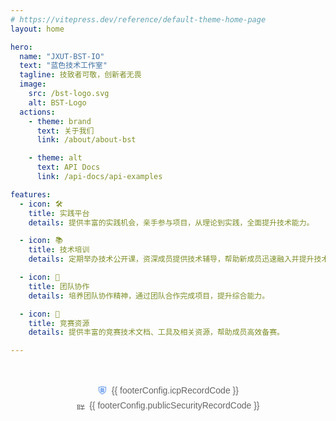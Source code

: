 ```yaml
---
# https://vitepress.dev/reference/default-theme-home-page
layout: home

hero:
  name: "JXUT-BST-IO"
  text: "蓝色技术工作室"
  tagline: 技致者可敬，创新者无畏
  image:
    src: /bst-logo.svg
    alt: BST-Logo
  actions:
    - theme: brand
      text: 关于我们
      link: /about/about-bst

    - theme: alt
      text: API Docs
      link: /api-docs/api-examples

features:
  - icon: 🛠️
    title: 实践平台
    details: 提供丰富的实践机会，亲手参与项目，从理论到实践，全面提升技术能力。

  - icon: 📚
    title: 技术培训
    details: 定期举办技术公开课，资深成员提供技术辅导，帮助新成员迅速融入并提升技术水平。

  - icon: 🤝
    title: 团队协作
    details: 培养团队协作精神，通过团队合作完成项目，提升综合能力。

  - icon: 🏅
    title: 竞赛资源
    details: 提供丰富的竞赛技术文档、工具及相关资源，帮助成员高效备赛。

---
```


<script setup>
import { ref } from 'vue'

const footerConfig = ref( {
    showFooter: true, // 是否显示页脚
    icpRecordCode: '赣ICP备19006787号-2', // ICP备案号
    publicSecurityRecordCode: '', // 联网备案号
    copyright: `Copyright © 2017-${new Date().getFullYear()} JXUT BST` // 版权信息
  })
</script>

<!-- @include: ./about/about-bst.md{3,3} -->

<!-- TODO 抽离为Vue组件 -->
<!-- 备案展示实现方式参考 https://github.com/Charles7c/charles7c.github.io/blob/main/docs/.vitepress/theme/components/layout/Footer.vue-->
<footer class="VPFooter">
  <div class="container">
    <p v-if="footerConfig.icpRecordCode" class="recordCode">
      <span class="icon">
        <svg viewBox="0 0 1024 1024" version="1.1" xmlns="http://www.w3.org/2000/svg"><title>ICP备案号</title><path d="M778.24 163.84c-76.8-40.96-165.888-61.44-269.312-61.44s-192.512 20.48-269.312 61.44h-133.12l23.552 337.92c8.192 113.664 67.584 217.088 162.816 280.576l215.04 144.384 215.04-144.384c96.256-63.488 155.648-166.912 163.84-280.576l23.552-337.92H778.24z m47.104 333.824c-7.168 94.208-56.32 181.248-135.168 233.472l-181.248 120.832L327.68 731.136c-78.848-53.248-129.024-139.264-135.168-233.472L173.056 225.28h136.192v-26.624c58.368-23.552 124.928-34.816 199.68-34.816s141.312 12.288 199.68 34.816V225.28H844.8l-19.456 272.384z"></path><path d="M685.056 328.704v-46.08H455.68c2.048-4.096 6.144-9.216 11.264-15.36 5.12-7.168 9.216-12.288 11.264-15.36L419.84 240.64c-31.744 46.08-75.776 87.04-133.12 123.904 4.096 4.096 10.24 11.264 18.432 21.504l17.408 17.408c23.552-15.36 45.056-31.744 63.488-50.176 26.624 25.6 49.152 43.008 67.584 51.2-46.08 15.36-104.448 27.648-175.104 35.84 2.048 5.12 6.144 13.312 9.216 24.576 4.096 11.264 6.144 19.456 7.168 24.576l39.936-7.168v218.112H389.12V680.96h238.592v19.456h54.272V481.28H348.16c60.416-12.288 114.688-27.648 163.84-46.08 49.152 19.456 118.784 34.816 210.944 46.08 5.12-17.408 10.24-34.816 17.408-51.2-62.464-4.096-116.736-12.288-161.792-24.576 38.912-20.48 74.752-46.08 106.496-76.8z m-150.528 194.56h94.208v41.984h-94.208v-41.984z m0 78.848h94.208v41.984h-94.208v-41.984z m-144.384-78.848h94.208v41.984H390.144v-41.984z m0 78.848h94.208v41.984H390.144v-41.984zM424.96 326.656h182.272c-26.624 22.528-57.344 41.984-94.208 57.344-31.744-15.36-61.44-34.816-88.064-57.344z"></path></svg>
      </span>
      <span class="content">
        <a href="https://beian.miit.gov.cn" target="_blank">{{ footerConfig.icpRecordCode }}</a>
      </span>
    </p>
    <p v-if="footerConfig.publicSecurityRecordCode" class="recordCode">
      <span class="icon">
        <img src="/img/badge/gongan.png" title="联网备案号">
      </span>
      <span class="content">
        <a :href="'http://www.beian.gov.cn/portal/registerSystemInfo?recordcode=' + footerConfig.publicSecurityRecordCode.replace('号', '').substring(footerConfig.publicSecurityRecordCode.indexOf('备') + 1)" target="_blank">{{ footerConfig.publicSecurityRecordCode }}</a>
      </span>
    </p>
    <p v-if="footerConfig.copyright" class="copyright" v-html="footerConfig.copyright"></p>
  </div>
</footer>

<style>
/* 保持 .VPFooter 的命名 */
.VPFooter {
  position: relative;
  z-index: 10; /* 设置 footer 层级 */
  padding: 25px 20px;
  font-family: Arial, sans-serif; /* 字体 */
}

/* 如果有侧边栏则隐藏 footer */
.VPFooter.has-sidebar {
  display: none;
}

/* 未触发时链接样式 */
.VPFooter a {
  color: #666666;
  text-decoration: none;
}

/* 屏幕宽度大于 768px 时，调整 footer 的 padding */
@media (min-width: 768px) {
  .VPFooter {
    padding: 30px 40px;
  }
}

/* 使内容居中并限制最大宽度 */
.VPFooter .container {
  margin: 0 auto;
  max-width: 1200px;
  text-align: center;
}

/* 备案号和版权信息的样式 */
.VPFooter .recordCode,
.VPFooter .copyright {
  line-height: 24px;
  font-size: 14px;
  font-weight: 500;
  color: #666; /* 字体颜色 */
}

/* 备案号的排列顺序 */
.VPFooter .recordCode {
  order: 2;
}

.VPFooter .copyright {
  order: 1;
}

/* 去除段落的默认外边距 */
.VPFooter p {
  margin: 0;
}

/* 备案号中的 span 元素样式 */
.VPFooter .recordCode span {
  display: inline-block;
}

/* 备案号每个 span 之间的间距 */
.VPFooter .recordCode span:not(:last-child) {
  margin-right: 0.175rem;
}

/* 备案号图标的样式 */
.VPFooter .recordCode .icon svg,
.VPFooter .recordCode .icon img {
  height: 16px;
  width: 16px;
  fill: #5791ED; /* 图标颜色 */
  position: relative;
  top: 3px;
}

/* 备案号图片图标的大小 */
.VPFooter .recordCode .icon img {
  height: 14px;
  width: 14px;
  position: relative;
  top: 2px;
}
</style>
